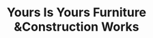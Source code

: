 ---
title: "Yours Is Yours Furniture &Construction Works"
url: /accra/yours-is-yours-furniture-undconstruction-works/
shop: Möbel
---